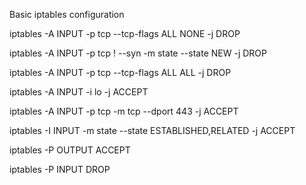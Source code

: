 Basic iptables configuration

iptables -A INPUT -p tcp --tcp-flags ALL NONE -j DROP

iptables -A INPUT -p tcp ! --syn -m state --state NEW -j DROP

iptables -A INPUT -p tcp --tcp-flags ALL ALL -j DROP

iptables -A INPUT -i lo -j ACCEPT

iptables -A INPUT -p tcp -m tcp --dport 443 -j ACCEPT

iptables -I INPUT -m state --state ESTABLISHED,RELATED -j ACCEPT

iptables -P OUTPUT ACCEPT

iptables -P INPUT DROP
